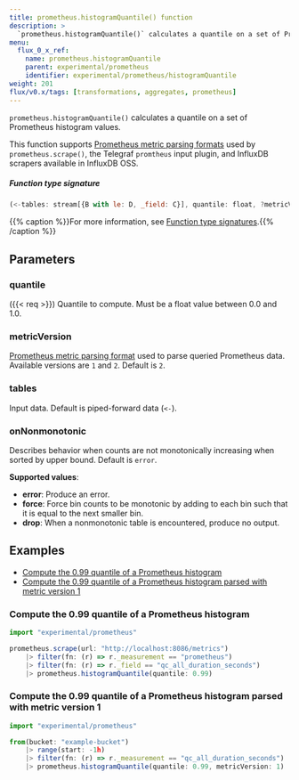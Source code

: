 ```yaml
---
title: prometheus.histogramQuantile() function
description: >
  `prometheus.histogramQuantile()` calculates a quantile on a set of Prometheus histogram values.
menu:
  flux_0_x_ref:
    name: prometheus.histogramQuantile
    parent: experimental/prometheus
    identifier: experimental/prometheus/histogramQuantile
weight: 201
flux/v0.x/tags: [transformations, aggregates, prometheus]
---
```


<!------------------------------------------------------------------------------

IMPORTANT: This page was generated from comments in the Flux source code. Any
edits made directly to this page will be overwritten the next time the
documentation is generated. 

To make updates to this documentation, update the function comments above the
function definition in the Flux source code:

https://github.com/influxdata/flux/blob/master/stdlib/experimental/prometheus/prometheus.flux#L83-L112

Contributing to Flux: https://github.com/influxdata/flux#contributing
Fluxdoc syntax: https://github.com/influxdata/flux/blob/master/docs/fluxdoc.md

------------------------------------------------------------------------------->

`prometheus.histogramQuantile()` calculates a quantile on a set of Prometheus histogram values.

This function supports [Prometheus metric parsing formats](/influxdb/latest/reference/prometheus-metrics/)
used by `prometheus.scrape()`, the Telegraf `promtheus` input plugin, and
InfluxDB scrapers available in InfluxDB OSS.

##### Function type signature

```js
(<-tables: stream[{B with le: D, _field: C}], quantile: float, ?metricVersion: A, ?onNonmonotonic: string) => stream[E] where A: Equatable, C: Equatable, E: Record
```

{{% caption %}}For more information, see [Function type signatures](/flux/v0.x/function-type-signatures/).{{% /caption %}}

## Parameters

### quantile
({{< req >}})
Quantile to compute. Must be a float value between 0.0 and 1.0.



### metricVersion

[Prometheus metric parsing format](/influxdb/latest/reference/prometheus-metrics/)
used to parse queried Prometheus data.
Available versions are `1` and `2`.
Default is `2`.



### tables

Input data. Default is piped-forward data (`<-`).



### onNonmonotonic

Describes behavior when counts are not monotonically increasing
when sorted by upper bound. Default is `error`.

**Supported values**:
- **error**: Produce an error.
- **force**: Force bin counts to be monotonic by adding to each bin such that it
is equal to the next smaller bin.
- **drop**: When a nonmonotonic table is encountered, produce no output.


## Examples

- [Compute the 0.99 quantile of a Prometheus histogram](#compute-the-099-quantile-of-a-prometheus-histogram)
- [Compute the 0.99 quantile of a Prometheus histogram parsed with metric version 1](#compute-the-099-quantile-of-a-prometheus-histogram-parsed-with-metric-version-1)

### Compute the 0.99 quantile of a Prometheus histogram

```js
import "experimental/prometheus"

prometheus.scrape(url: "http://localhost:8086/metrics")
    |> filter(fn: (r) => r._measurement == "prometheus")
    |> filter(fn: (r) => r._field == "qc_all_duration_seconds")
    |> prometheus.histogramQuantile(quantile: 0.99)

```


### Compute the 0.99 quantile of a Prometheus histogram parsed with metric version 1

```js
import "experimental/prometheus"

from(bucket: "example-bucket")
    |> range(start: -1h)
    |> filter(fn: (r) => r._measurement == "qc_all_duration_seconds")
    |> prometheus.histogramQuantile(quantile: 0.99, metricVersion: 1)

```

